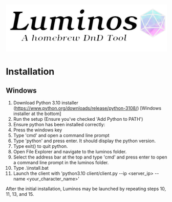![Luminos](https://raw.githubusercontent.com/BruebachL/luminos/master/resources/splash_screen.png)
===========
# Installation

## Windows

1. Download Python 3.10 installer (https://www.python.org/downloads/release/python-3108/) [Windows installer at the bottom]
2. Run the setup (Ensure you've checked 'Add Python to PATH')
3. Ensure python has been installed correctly:
4. Press the windows key
5. Type 'cmd' and open a command line prompt
6. Type 'python' and press enter. It should display the python version.
7. Type exit() to quit python.
8. Open File Explorer and navigate to the luminos folder.
9. Select the address bar at the top and type 'cmd' and press enter to open a command line prompt in the luminos folder.
10. Type .\install.bat
11. Launch the client with 'python3.10 client/client.py --ip <server_ip> --name <your_character_name>'

After the initial installation, Luminos may be launched by repeating steps 10, 11, 13, and 15.